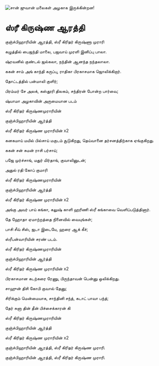 ![சான் ஜுவான் மலைகள் அழகாக இருக்கின்றன!](lib/assets/images/artis/img.png "San Juan Mountains")

# ஸ்ரீ கிருஷ்ண ஆரத்தி

குஞ்ச்பிஹாரியின் ஆரத்தி, ஸ்ரீ கிரிதர் கிருஷ்ணா முராரி
 
கழுத்தில் பைஜந்தி மாலை, பஜவாய் முரளி இனிப்பு பாலா.

ஷ்ரவனில் குண்டல் ஜல்கலா, நந்தின் ஆனந்த நந்தலாலா.

ககன் சாம் அங் காந்தி கருப்பு, ராதிகா பிரகாசமாக ஜொலிக்கிறார்.

தோட்டத்தில் பன்மாலி குளிர்;

பிரம்மர் சே அலக், கஸ்தூரி திலகம், சந்திரன் போன்ற பார்வை;

ஷ்யாமா அழகாவின் அருமையான படம்

ஸ்ரீ கிரிதர் கிருஷ்ணமுராரியின்

குஞ்ச்பிஹாரியின் ஆர்த்தி

ஸ்ரீ கிரிதர் கிருஷ்ண முராரியின் x2

கனகமாய் மயில் பில்சாய் மகுடம் சூடுகிறது, தெய்வானை தர்சனத்திற்காக ஏங்குகிறது.

ககன் சன் சுமன் ராசி பர்சாய்;

பஜே முர்ச்சாங், மதுர் மிர்தாங், குவாலினுடன்;

அதுல் ரதி கோப் குமாரி

ஸ்ரீ கிரிதர் கிருஷ்ணமுராரியின்

குஞ்ச்பிஹாரியின் ஆர்த்தி

ஸ்ரீ கிரிதர் கிருஷ்ண முராரியின் x2

அங்கு அவர் பாய் கங்கா, கலுஷ் காளி ஹரிணி ஸ்ரீ கங்காவை வெளிப்படுத்தினார்.

தே ஹோதா ஏமாற்றத்தை நினைவில் வையுங்கள்;

பாசி சீவ் சிஸ், ஜடா இடையே, ஹரை ஆக் கீச்;

ஸ்ரீபன்வாரியின் சரண் படம்.

ஸ்ரீ கிரிதர் கிருஷ்ணமுராரியின்

குஞ்ச்பிஹாரியின் ஆர்த்தி

ஸ்ரீ கிரிதர் கிருஷ்ண முராரியின் x2

பிரகாசமான கடற்கரை ரேணு, பிருந்தாவன் பென்னு ஒலிக்கிறது.

சாஹுன் திசி கோபி குவால் தேனு;

சிரிக்கும் மென்மையாக, சாந்தினி சந்த், கடாட் பாவா பந்த்;

தேர் சுனா தின் தீன் பிச்சைக்காரன் கி

ஸ்ரீ கிரிதர் கிருஷ்ணமுராரியின்

குஞ்ச்பிஹாரியின் ஆர்த்தி

ஸ்ரீ கிரிதர் கிருஷ்ண முராரியின் x2

குஞ்ச்பிஹாரியின் ஆரத்தி, ஸ்ரீ கிரிதர் கிருஷ்ண முராரி.

குஞ்ச்பிஹாரியின் ஆரத்தி, ஸ்ரீ கிரிதர் கிருஷ்ண முராரி.